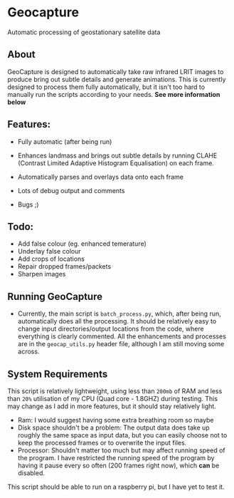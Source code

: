 # Geocapture
Automatic processing of geostationary satellite data

## About
GeoCapture is designed to automatically take raw infrared LRIT images to produce bring out subtle details and generate animations. This is currently designed to process them fully automatically, but it isn't too hard to manually run the scripts according to your needs.
**See more information below**

## Features:
- Fully automatic (after being run)
- Enhances landmass and brings out subtle details by running CLAHE (Contrast Limited Adaptive Histogram Equalisation) on each frame.
- Automatically parses and overlays data onto each frame

- Lots of debug output and comments
- Bugs ;)

## Todo:
- Add false colour (eg. enhanced temerature)
- Underlay false colour
- Add crops of locations
- Repair dropped frames/packets
- Sharpen images

## Running GeoCapture
- Currently, the main script is `batch_process.py`, which, after being run, automatically does all the processing. It should be relatively easy to change input directories/output locations from the code, where everything is clearly commented. All the enhancements and processes are in the `geocap_utils.py` header file, although I am still moving some across.

## System Requirements
This script is relatively lightweight, using less than `200mb` of RAM and less than `20%` utilisation of my CPU (Quad core - 1.8GHZ) during testing. This may change as I add in more features, but it should stay relatively light.
- Ram: I would suggest having some extra breathing room so maybe 
- Disk space shouldn't be a problem: The output data does take up roughly the same space as input data, but you can easily choose not to keep the processed frames or to overwrite the input files.
- Processor: Shouldn't matter too much but may affect running speed of the program. I have restricted the running speed of the program by having it pause every so often (200 frames right now), which **can** be disabled.

This script should be able to run on a raspberry pi, but I have yet to test it.
